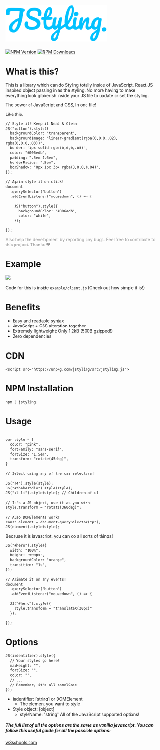# <img src="./jstyling-logo.svg" height="120">

[![NPM Version][npm-image]][npm-url]
[![NPM Downloads][downloads-image]][downloads-url]

[npm-image]: https://img.shields.io/npm/v/jstyling.svg
[npm-url]: https://npmjs.org/package/jstyling
[downloads-image]: https://img.shields.io/npm/dm/jstyling.svg
[downloads-url]: https://npmjs.org/package/jstyling

# What is this?

This is a library which can do Styling totally inside of JavaScript. React.JS inspired object passing in as the styling. No more having to make everything look gibberish inside your JS file to update or set the styling.

The power of JavaScript and CSS, In one file!

Like this:

```
// Style it! Keep it Neat & Clean
JS("button").style({
  backgroundColor: "transparent",
  backgroundImage: "linear-gradient(rgba(0,0,0,.02), rgba(0,0,0,.03))",
  border: "1px solid rgba(0,0,0,.05)",
  color: "#006edb",
  padding: ".5em 1.6em",
  borderRadius: ".5em",
  boxShadow: "0px 1px 3px rgba(0,0,0,0.04)",
});

// Again style it on click!
document
  .querySelector("button")
  .addEventListener("mousedown", () => {

    JS("button").style({
      backgroundColor: "#006edb",
      color: "white",
    });

});
```

<p style="color: rgba(0,0,0,0.4)">Also help the development by reporting any bugs. Feel free to contribute to this project. Thanks ❤</p>

# Example

<img src="./example.gif" style="max-width: 350px">

Code for this is inside `example/client.js` (Check out how simple it is!)

# Benefits

- Easy and readable syntax
- JavaScript + CSS alteration together
- Extremely lightweight: Only 1.2kB (500B gzipped!)
- Zero dependencies

# CDN

```
<script src="https://unpkg.com/jstyling/src/jstyling.js">
```

# NPM Installation

```
npm i jstyling
```

# Usage

```

var style = {
  color: "pink",
  fontFamily: "sans-serif",
  fontSize: "1.5em",
  transform: "rotate(45deg)",
}

// Select using any of the css selectors!

JS("h4").style(style);
JS("#thebestdiv").style(style);
JS("ul li").style(style); // Children of ul

// It's a JS object, use it as you wish
style.transform = "rotate(360deg)";

// Also DOMElements work!
const element = document.querySelector("p");
JS(element).style(style);
```

Because it is javascript, you can do all sorts of things!

```
JS("#hero").style({
  width: "100%",
  height: "500px",
  backgroundColor: "orange",
  transition: "1s",
});

// Animate it on any events!
document
  .querySelector("button")
  .addEventListener("mousedown", () => {

  JS("#hero").style({
    style.transform = "translateX(30px)"
  });

});

```

# Options

```
JS(indentifier).style({
  // Your styles go here!
  maxHeight: "",
  fontSize: "",
  color: "",
  // ...
  // Remember, it's all camelCase
});
```

- indentifier: [string] or DOMElement
  - The element you want to style
- Style object: [object]
  - styleName: "string"
    All of the JavaScript supported options!

##### The full list of all the options are the same as vanilla javascript. You can follow this useful guide for all the possible options:

[w3schools.com](https://www.w3schools.com/jsref/dom_obj_style.asp)

